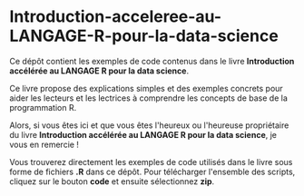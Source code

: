 # Introduction-acceleree-au-LANGAGE-R-pour-la-data-science

Ce dépôt contient les exemples de code contenus dans le livre **Introduction accélérée au 
LANGAGE R pour la data science**. 

Ce livre propose des explications simples et des exemples concrets pour aider les lecteurs et les lectrices
à comprendre les concepts de base de la programmation R.

Alors, si vous êtes ici et que vous êtes l'heureux ou l'heureuse propriétaire du livre
**Introduction accélérée au LANGAGE R pour la data science**, je vous en remercie ! 

Vous trouverez directement les exemples de code utilisés dans le livre sous forme de fichiers **.R** dans ce dépôt. 
Pour télécharger l'ensemble des scripts, cliquez sur le bouton **code** et ensuite sélectionnez **zip**.

